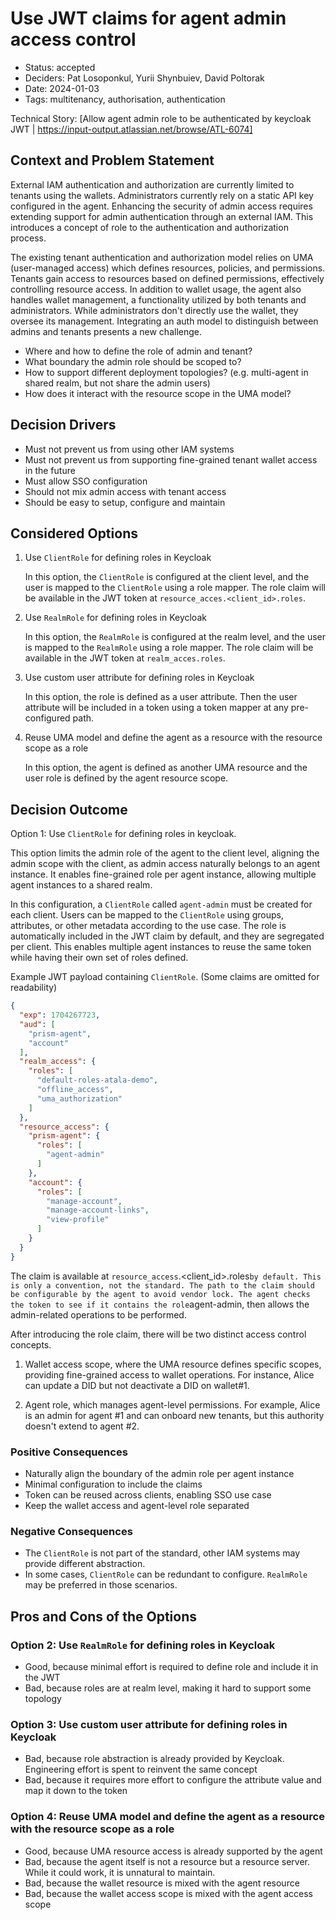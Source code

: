 # Use JWT claims for agent admin access control

- Status: accepted
- Deciders: Pat Losoponkul, Yurii Shynbuiev, David Poltorak
- Date: 2024-01-03
- Tags: multitenancy, authorisation, authentication

Technical Story: [Allow agent admin role to be authenticated by keycloak JWT | https://input-output.atlassian.net/browse/ATL-6074]

## Context and Problem Statement

External IAM authentication and authorization are currently limited to tenants using the wallets.
Administrators currently rely on a static API key configured in the agent.
Enhancing the security of admin access requires extending support for admin authentication through an external IAM.
This introduces a concept of role to the authentication and authorization process.

The existing tenant authentication and authorization model relies on UMA (user-managed access)
which defines resources, policies, and permissions.
Tenants gain access to resources based on defined permissions, effectively controlling resource access.
In addition to wallet usage, the agent also handles wallet management,
a functionality utilized by both tenants and administrators.
While administrators don't directly use the wallet, they oversee its management.
Integrating an auth model to distinguish between admins and tenants presents a new challenge.

- Where and how to define the role of admin and tenant?
- What boundary the admin role should be scoped to?
- How to support different deployment topologies? (e.g. multi-agent in shared realm, but not share the admin users)
- How does it interact with the resource scope in the UMA model?

## Decision Drivers

- Must not prevent us from using other IAM systems
- Must not prevent us from supporting fine-grained tenant wallet access in the future
- Must allow SSO configuration
- Should not mix admin access with tenant access
- Should be easy to setup, configure and maintain

## Considered Options

1. Use `ClientRole` for defining roles in Keycloak

    In this option, the `ClientRole` is configured at the client level,
    and the user is mapped to the `ClientRole` using a role mapper.
    The role claim will be available in the JWT token at `resource_acces.<client_id>.roles`.

2. Use `RealmRole` for defining roles in Keycloak

    In this option, the `RealmRole` is configured at the realm level,
    and the user is mapped to the `RealmRole` using a role mapper.
    The role claim will be available in the JWT token at `realm_acces.roles`.

3. Use custom user attribute for defining roles in Keycloak

    In this option, the role is defined as a user attribute.
    Then the user attribute will be included in a token using a token mapper at any pre-configured path.

4. Reuse UMA model and define the agent as a resource with the resource scope as a role

    In this option, the agent is defined as another UMA resource and the user role is defined by the agent resource scope.

## Decision Outcome

Option 1: Use `ClientRole` for defining roles in keycloak.

This option limits the admin role of the agent to the client level,
aligning the admin scope with the client, as admin access naturally belongs to an agent instance.
It enables fine-grained role per agent instance, allowing multiple agent instances to a shared realm.

In this configuration, a `ClientRole` called `agent-admin` must be created for each client.
Users can be mapped to the `ClientRole` using groups, attributes, or other metadata according to the use case.
The role is automatically included in the JWT claim by default, and they are segregated per client.
This enables multiple agent instances to reuse the same token while having their own set of roles defined.

Example JWT payload containing `ClientRole`. (Some claims are omitted for readability)

```json
{
  "exp": 1704267723,
  "aud": [
    "prism-agent",
    "account"
  ],
  "realm_access": {
    "roles": [
      "default-roles-atala-demo",
      "offline_access",
      "uma_authorization"
    ]
  },
  "resource_access": {
    "prism-agent": {
      "roles": [
        "agent-admin"
      ]
    },
    "account": {
      "roles": [
        "manage-account",
        "manage-account-links",
        "view-profile"
      ]
    }
  }
}
```
The claim is available at `resource_access`.<client_id>.roles` by default.
This is only a convention, not the standard.
The path to the claim should be configurable by the agent to avoid vendor lock.
The agent checks the token to see if it contains the role `agent-admin,
then allows the admin-related operations to be performed.

After introducing the role claim, there will be two distinct access control concepts.

  1. Wallet access scope, where the UMA resource defines specific scopes,
     providing fine-grained access to wallet operations.
     For instance, Alice can update a DID but not deactivate a DID on wallet#1.

  2. Agent role, which manages agent-level permissions.
    For example, Alice is an admin for agent #1 and can onboard new tenants,
    but this authority doesn't extend to agent #2.

### Positive Consequences

- Naturally align the boundary of the admin role per agent instance
- Minimal configuration to include the claims
- Token can be reused across clients, enabling SSO use case
- Keep the wallet access and agent-level role separated

### Negative Consequences

- The `ClientRole` is not part of the standard, other IAM systems may provide different abstraction.
- In some cases, `ClientRole` can be redundant to configure. `RealmRole` may be preferred in those scenarios.

## Pros and Cons of the Options

### Option 2: Use `RealmRole` for defining roles in Keycloak

- Good, because minimal effort is required to define role and include it in the JWT
- Bad, because roles are at realm level, making it hard to support some topology

### Option 3: Use custom user attribute for defining roles in Keycloak

- Bad, because role abstraction is already provided by Keycloak. Engineering effort is spent to reinvent the same concept
- Bad, because it requires more effort to configure the attribute value and map it down to the token

### Option 4: Reuse UMA model and define the agent as a resource with the resource scope as a role

- Good, because UMA resource access is already supported by the agent
- Bad, because the agent itself is not a resource but a resource server. While it could work, it is unnatural to maintain.
- Bad, because the wallet resource is mixed with the agent resource
- Bad, because the wallet access scope is mixed with the agent access scope
